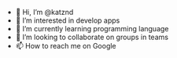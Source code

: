 
- 👋 Hi, I’m @katznd
- 👀 I’m interested in develop apps 
- 🌱 I’m currently learning programming language
- 💞️ I’m looking to collaborate on groups in teams
- 📫 How to reach me on Google

<!---
katznd/katznd is a ✨ special ✨ repository because its `README.md` (this file) appears on your GitHub profile.
You can click the Preview link to take a look at your changes.
--->
